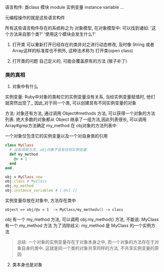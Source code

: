 语言构件: 类class 模块 module 实例变量 instance variable ...

元编程操作的就是这些语言构件

所有这些语言构件存在的系统称之为 对象模型, 在对象模型中: 可以找到诸如: '这个方法来自那个类?' '使用这个模块会发生什么?'

1. 打开类
可以重新打开已经存在的类并对之进行动态修改, 及时像 String 或者 Array这样的标准库也不例外, 这种法术称为 打开类(open class)

2. 打开类的问题
自己定义的, 可能会覆盖原有的方法 (猴子补丁)


### 类的真相
1. 对象中有什么

实例变量: Ruby中对象的类和它的实例变量没有关系, 当给实例变量赋值时, 他们就突然出现了,, 因此,对于同一个类, 可以创建具有不同实例变量的对象

方法: 对象还有方法, 通过调用 Object#methods 方法, 可以获得一个对象的方法列表. 绝大多数的对象都从 Object 继承了一组方法,因此列表很长,
可以调用 Array#grep方法确定 my_method 在 obj对象的方法列表中

一个对象仅包含它的实例变量以及一个对自身类的引用
```rb
class MyClass
  # 没有调用方法, obj对象不会有任何实例变量
  def my_method
    @v = 1
  end
end

obj = MyClass.new
obj.class # MyClass
obj.my_method
obj.instance_variables # [:@v] []
```

实例变量存放在对象中, 方法存在类中
```
object => obj/@v = 1  -> MyClass/my_methods() -> class
```
obj 有一个 my_method 方法, 可以调用 obj.my_method() 方法, 不能说: MyClass 有一个 my_method 方法
为了消除歧义: my_method 是 MyClass 的一个实例方法


> 总结: 一个对象的实例变量存在于对象本身之中, 而一个对象的方法存在于对象自身的类中. 这就是同一个类的对象共享同样的方法, 不共享实例变量的原因


2. 类本身也是对象